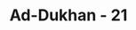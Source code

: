 ---
title: "Ad-Dukhan - 21"
no: 21
arabic_no: ٢١
ayah: وَاِنْ لَّمْ تُؤْمِنُوْا لِيْ فَاعْتَزِلُوْنِ 
translation: "dan jika kamu tidak beriman kepadaku maka biarkanlah aku (memimpin Bani Israil).”"
tafsir: "Selanjutnya dalam ayat ini Musa berkata kepada Fir'aun dan kaumnya, bahwa dia akan minta perlindungan dari Tuhannya dan Tuhan mereka, Tuhan yang menciptakannya dan yang menciptakan mereka, berlindung dari tindakan jahat yang akan mereka timpakan kepadanya baik berupa perkataan atau perbuatan.\n\nKalau mereka tidak mau menerima apa yang dia serukan kepada mereka, Musa mengharapkan agar mereka itu membiarkannya menimpa kaumnya tanpa membalas sikap mereka itu.\n\nPersoalan antara Musa dan Fir'aun bersama kaumnya berlarut-larut, sekalipun kepada mereka telah diberikan bukti-bukti yang nyata, tetapi mereka tetap saja membangkang. Musa berdoa dan mengadu kepada Allah bahwa mereka itu tetap saja mempersekutukan-Nya dan mendustakan rasul-Nya. Firman Allah:\n\nDan Musa berkata, \"Ya Tuhan kami, Engkau telah memberikan kepada Fir'aun dan para pemuka kaumnya perhiasan dan harta kekayaan dalam kehidupan dunia. Ya Tuhan kami, (akibatnya) mereka menyesatkan (manusia) dari jalan-Mu. Ya Tuhan, binasakanlah harta mereka, dan kuncilah hati mereka, sehingga mereka tidak beriman sampai mereka melihat azab yang pedih.\" (Yunus/10: 88)"
---